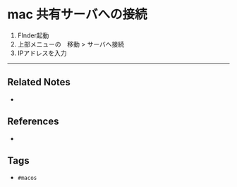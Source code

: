 # mac 共有サーバへの接続
1.  FInder起動
2.  上部メニューの　移動 > サーバへ接続
3.  IPアドレスを入力

---
## Related Notes
- 

## References
- 

## Tags
- `#macos` 